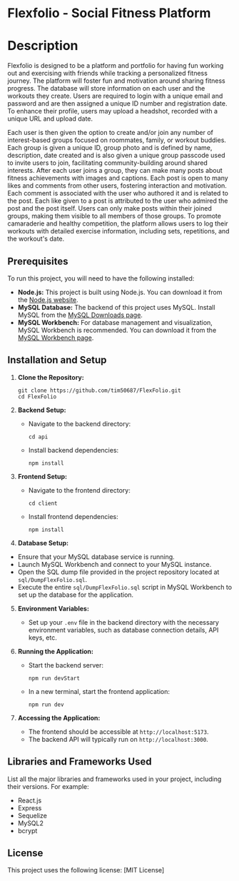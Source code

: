 # Flexfolio - Social Fitness Platform

# Description

Flexfolio is designed to be a platform and portfolio for having fun working out and exercising with friends while tracking a personalized fitness journey. The platform will foster fun and motivation around sharing fitness progress. The database will store information on each user and the workouts they create. Users are required to login with a unique email and password and are then assigned a unique ID number and registration date. To enhance their profile, users may upload a headshot, recorded with a unique URL and upload date. 

Each user is then given the option to create and/or join any number of interest-based groups focused on roommates, family, or workout buddies. Each group is given a unique ID, group photo and is defined by name, description, date created and is also given a unique group passcode used to invite users to join, facilitating community-building around shared interests. After each user joins a group, they can make many posts about fitness achievements with images and captions. Each post is open to many likes and comments from other users, fostering interaction and motivation. Each comment is associated with the user who authored it and is related to the post. Each like given to a post is attributed to the user who admired the post and the post itself. Users can only make posts within their joined groups, making them visible to all members of those groups. To promote camaraderie and healthy competition, the platform allows users to log their workouts with detailed exercise information, including sets, repetitions, and the workout's date.

## Prerequisites
To run this project, you will need to have the following installed:

- **Node.js:** This project is built using Node.js. You can download it from the [Node.js website](https://nodejs.org/).
- **MySQL Database:** The backend of this project uses MySQL. Install MySQL from the [MySQL Downloads page](https://dev.mysql.com/downloads/). 
- **MySQL Workbench:** For database management and visualization, MySQL Workbench is recommended. You can download it from the [MySQL Workbench page](https://www.mysql.com/products/workbench/).

## Installation and Setup

1. **Clone the Repository:**
   ```
   git clone https://github.com/tim50687/FlexFolio.git
   cd FlexFolio
   ```

2. **Backend Setup:**

   - Navigate to the backend directory:
     ```
     cd api
     ```
   - Install backend dependencies:
     ```
     npm install
     ```

3. **Frontend Setup:**

   - Navigate to the frontend directory:
     ```
     cd client
     ```
   - Install frontend dependencies:
     ```
     npm install
     ```

4. **Database Setup:**

- Ensure that your MySQL database service is running.
- Launch MySQL Workbench and connect to your MySQL instance.
- Open the SQL dump file provided in the project repository located at `sql/DumpFlexFolio.sql`.
- Execute the entire `sql/DumpFlexFolio.sql` script in MySQL Workbench to set up the database for the application. 


5. **Environment Variables:**

   - Set up your `.env` file in the backend directory with the necessary environment variables, such as database connection details, API keys, etc.

6. **Running the Application:**

   - Start the backend server:
     ```
     npm run devStart
     ```
   - In a new terminal, start the frontend application:
     ```
     npm run dev
     ```

7. **Accessing the Application:**

   - The frontend should be accessible at `http://localhost:5173`.
   - The backend API will typically run on `http://localhost:3000`.

## Libraries and Frameworks Used
List all the major libraries and frameworks used in your project, including their versions. For example:
- React.js
- Express
- Sequelize
- MySQL2
- bcrypt


## License
This project uses the following license: [MIT License] 

